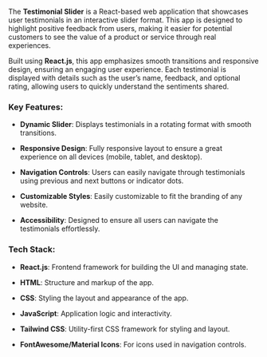 The **Testimonial Slider** is a React-based web application that showcases user testimonials in an interactive slider format. This app is designed to highlight positive feedback from users, making it easier for potential customers to see the value of a product or service through real experiences.

Built using **React.js**, this app emphasizes smooth transitions and responsive design, ensuring an engaging user experience. Each testimonial is displayed with details such as the user’s name, feedback, and optional rating, allowing users to quickly understand the sentiments shared.




### Key Features:


- **Dynamic Slider**: Displays testimonials in a rotating format with smooth transitions.
  
- **Responsive Design**: Fully responsive layout to ensure a great experience on all devices (mobile, tablet, and desktop).
  
- **Navigation Controls**: Users can easily navigate through testimonials using previous and next buttons or indicator dots.
  
- **Customizable Styles**: Easily customizable to fit the branding of any website.
  
- **Accessibility**: Designed to ensure all users can navigate the testimonials effortlessly.


  

### Tech Stack:

- **React.js**: Frontend framework for building the UI and managing state.
  
- **HTML**: Structure and markup of the app.
  
- **CSS**: Styling the layout and appearance of the app.
  
- **JavaScript**: Application logic and interactivity.
  
- **Tailwind CSS**: Utility-first CSS framework for styling and layout.
  
- **FontAwesome/Material Icons**: For icons used in navigation controls.
